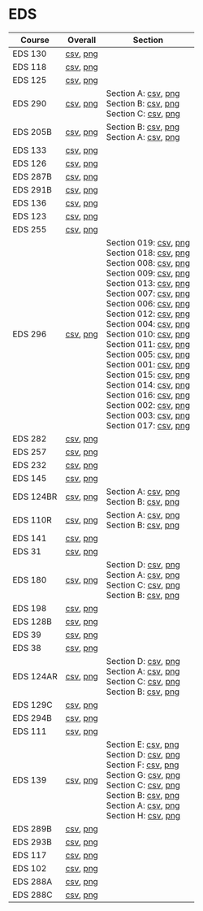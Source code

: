 # EDS

| Course | Overall | Section |
| ------ | ------- | ------- |
| EDS 130 | [csv](https://github.com/UCSD-Historical-Enrollment-Data//Users/ryanbatubara/Desktop/2024Spring/blob/main/overall/EDS%20130.csv), [png](https://raw.githubusercontent.com/UCSD-Historical-Enrollment-Data//Users/ryanbatubara/Desktop/2024Spring/main/plot_overall/EDS%20130.png) |  |
| EDS 118 | [csv](https://github.com/UCSD-Historical-Enrollment-Data//Users/ryanbatubara/Desktop/2024Spring/blob/main/overall/EDS%20118.csv), [png](https://raw.githubusercontent.com/UCSD-Historical-Enrollment-Data//Users/ryanbatubara/Desktop/2024Spring/main/plot_overall/EDS%20118.png) |  |
| EDS 125 | [csv](https://github.com/UCSD-Historical-Enrollment-Data//Users/ryanbatubara/Desktop/2024Spring/blob/main/overall/EDS%20125.csv), [png](https://raw.githubusercontent.com/UCSD-Historical-Enrollment-Data//Users/ryanbatubara/Desktop/2024Spring/main/plot_overall/EDS%20125.png) |  |
| EDS 290 | [csv](https://github.com/UCSD-Historical-Enrollment-Data//Users/ryanbatubara/Desktop/2024Spring/blob/main/overall/EDS%20290.csv), [png](https://raw.githubusercontent.com/UCSD-Historical-Enrollment-Data//Users/ryanbatubara/Desktop/2024Spring/main/plot_overall/EDS%20290.png) | Section A: [csv](https://github.com/UCSD-Historical-Enrollment-Data//Users/ryanbatubara/Desktop/2024Spring/blob/main/section/EDS%20290_A.csv), [png](https://raw.githubusercontent.com/UCSD-Historical-Enrollment-Data//Users/ryanbatubara/Desktop/2024Spring/main/plot_section/EDS%20290_A.png)<br>Section B: [csv](https://github.com/UCSD-Historical-Enrollment-Data//Users/ryanbatubara/Desktop/2024Spring/blob/main/section/EDS%20290_B.csv), [png](https://raw.githubusercontent.com/UCSD-Historical-Enrollment-Data//Users/ryanbatubara/Desktop/2024Spring/main/plot_section/EDS%20290_B.png)<br>Section C: [csv](https://github.com/UCSD-Historical-Enrollment-Data//Users/ryanbatubara/Desktop/2024Spring/blob/main/section/EDS%20290_C.csv), [png](https://raw.githubusercontent.com/UCSD-Historical-Enrollment-Data//Users/ryanbatubara/Desktop/2024Spring/main/plot_section/EDS%20290_C.png) |
| EDS 205B | [csv](https://github.com/UCSD-Historical-Enrollment-Data//Users/ryanbatubara/Desktop/2024Spring/blob/main/overall/EDS%20205B.csv), [png](https://raw.githubusercontent.com/UCSD-Historical-Enrollment-Data//Users/ryanbatubara/Desktop/2024Spring/main/plot_overall/EDS%20205B.png) | Section B: [csv](https://github.com/UCSD-Historical-Enrollment-Data//Users/ryanbatubara/Desktop/2024Spring/blob/main/section/EDS%20205B_B.csv), [png](https://raw.githubusercontent.com/UCSD-Historical-Enrollment-Data//Users/ryanbatubara/Desktop/2024Spring/main/plot_section/EDS%20205B_B.png)<br>Section A: [csv](https://github.com/UCSD-Historical-Enrollment-Data//Users/ryanbatubara/Desktop/2024Spring/blob/main/section/EDS%20205B_A.csv), [png](https://raw.githubusercontent.com/UCSD-Historical-Enrollment-Data//Users/ryanbatubara/Desktop/2024Spring/main/plot_section/EDS%20205B_A.png) |
| EDS 133 | [csv](https://github.com/UCSD-Historical-Enrollment-Data//Users/ryanbatubara/Desktop/2024Spring/blob/main/overall/EDS%20133.csv), [png](https://raw.githubusercontent.com/UCSD-Historical-Enrollment-Data//Users/ryanbatubara/Desktop/2024Spring/main/plot_overall/EDS%20133.png) |  |
| EDS 126 | [csv](https://github.com/UCSD-Historical-Enrollment-Data//Users/ryanbatubara/Desktop/2024Spring/blob/main/overall/EDS%20126.csv), [png](https://raw.githubusercontent.com/UCSD-Historical-Enrollment-Data//Users/ryanbatubara/Desktop/2024Spring/main/plot_overall/EDS%20126.png) |  |
| EDS 287B | [csv](https://github.com/UCSD-Historical-Enrollment-Data//Users/ryanbatubara/Desktop/2024Spring/blob/main/overall/EDS%20287B.csv), [png](https://raw.githubusercontent.com/UCSD-Historical-Enrollment-Data//Users/ryanbatubara/Desktop/2024Spring/main/plot_overall/EDS%20287B.png) |  |
| EDS 291B | [csv](https://github.com/UCSD-Historical-Enrollment-Data//Users/ryanbatubara/Desktop/2024Spring/blob/main/overall/EDS%20291B.csv), [png](https://raw.githubusercontent.com/UCSD-Historical-Enrollment-Data//Users/ryanbatubara/Desktop/2024Spring/main/plot_overall/EDS%20291B.png) |  |
| EDS 136 | [csv](https://github.com/UCSD-Historical-Enrollment-Data//Users/ryanbatubara/Desktop/2024Spring/blob/main/overall/EDS%20136.csv), [png](https://raw.githubusercontent.com/UCSD-Historical-Enrollment-Data//Users/ryanbatubara/Desktop/2024Spring/main/plot_overall/EDS%20136.png) |  |
| EDS 123 | [csv](https://github.com/UCSD-Historical-Enrollment-Data//Users/ryanbatubara/Desktop/2024Spring/blob/main/overall/EDS%20123.csv), [png](https://raw.githubusercontent.com/UCSD-Historical-Enrollment-Data//Users/ryanbatubara/Desktop/2024Spring/main/plot_overall/EDS%20123.png) |  |
| EDS 255 | [csv](https://github.com/UCSD-Historical-Enrollment-Data//Users/ryanbatubara/Desktop/2024Spring/blob/main/overall/EDS%20255.csv), [png](https://raw.githubusercontent.com/UCSD-Historical-Enrollment-Data//Users/ryanbatubara/Desktop/2024Spring/main/plot_overall/EDS%20255.png) |  |
| EDS 296 | [csv](https://github.com/UCSD-Historical-Enrollment-Data//Users/ryanbatubara/Desktop/2024Spring/blob/main/overall/EDS%20296.csv), [png](https://raw.githubusercontent.com/UCSD-Historical-Enrollment-Data//Users/ryanbatubara/Desktop/2024Spring/main/plot_overall/EDS%20296.png) | Section 019: [csv](https://github.com/UCSD-Historical-Enrollment-Data//Users/ryanbatubara/Desktop/2024Spring/blob/main/section/EDS%20296_019.csv), [png](https://raw.githubusercontent.com/UCSD-Historical-Enrollment-Data//Users/ryanbatubara/Desktop/2024Spring/main/plot_section/EDS%20296_019.png)<br>Section 018: [csv](https://github.com/UCSD-Historical-Enrollment-Data//Users/ryanbatubara/Desktop/2024Spring/blob/main/section/EDS%20296_018.csv), [png](https://raw.githubusercontent.com/UCSD-Historical-Enrollment-Data//Users/ryanbatubara/Desktop/2024Spring/main/plot_section/EDS%20296_018.png)<br>Section 008: [csv](https://github.com/UCSD-Historical-Enrollment-Data//Users/ryanbatubara/Desktop/2024Spring/blob/main/section/EDS%20296_008.csv), [png](https://raw.githubusercontent.com/UCSD-Historical-Enrollment-Data//Users/ryanbatubara/Desktop/2024Spring/main/plot_section/EDS%20296_008.png)<br>Section 009: [csv](https://github.com/UCSD-Historical-Enrollment-Data//Users/ryanbatubara/Desktop/2024Spring/blob/main/section/EDS%20296_009.csv), [png](https://raw.githubusercontent.com/UCSD-Historical-Enrollment-Data//Users/ryanbatubara/Desktop/2024Spring/main/plot_section/EDS%20296_009.png)<br>Section 013: [csv](https://github.com/UCSD-Historical-Enrollment-Data//Users/ryanbatubara/Desktop/2024Spring/blob/main/section/EDS%20296_013.csv), [png](https://raw.githubusercontent.com/UCSD-Historical-Enrollment-Data//Users/ryanbatubara/Desktop/2024Spring/main/plot_section/EDS%20296_013.png)<br>Section 007: [csv](https://github.com/UCSD-Historical-Enrollment-Data//Users/ryanbatubara/Desktop/2024Spring/blob/main/section/EDS%20296_007.csv), [png](https://raw.githubusercontent.com/UCSD-Historical-Enrollment-Data//Users/ryanbatubara/Desktop/2024Spring/main/plot_section/EDS%20296_007.png)<br>Section 006: [csv](https://github.com/UCSD-Historical-Enrollment-Data//Users/ryanbatubara/Desktop/2024Spring/blob/main/section/EDS%20296_006.csv), [png](https://raw.githubusercontent.com/UCSD-Historical-Enrollment-Data//Users/ryanbatubara/Desktop/2024Spring/main/plot_section/EDS%20296_006.png)<br>Section 012: [csv](https://github.com/UCSD-Historical-Enrollment-Data//Users/ryanbatubara/Desktop/2024Spring/blob/main/section/EDS%20296_012.csv), [png](https://raw.githubusercontent.com/UCSD-Historical-Enrollment-Data//Users/ryanbatubara/Desktop/2024Spring/main/plot_section/EDS%20296_012.png)<br>Section 004: [csv](https://github.com/UCSD-Historical-Enrollment-Data//Users/ryanbatubara/Desktop/2024Spring/blob/main/section/EDS%20296_004.csv), [png](https://raw.githubusercontent.com/UCSD-Historical-Enrollment-Data//Users/ryanbatubara/Desktop/2024Spring/main/plot_section/EDS%20296_004.png)<br>Section 010: [csv](https://github.com/UCSD-Historical-Enrollment-Data//Users/ryanbatubara/Desktop/2024Spring/blob/main/section/EDS%20296_010.csv), [png](https://raw.githubusercontent.com/UCSD-Historical-Enrollment-Data//Users/ryanbatubara/Desktop/2024Spring/main/plot_section/EDS%20296_010.png)<br>Section 011: [csv](https://github.com/UCSD-Historical-Enrollment-Data//Users/ryanbatubara/Desktop/2024Spring/blob/main/section/EDS%20296_011.csv), [png](https://raw.githubusercontent.com/UCSD-Historical-Enrollment-Data//Users/ryanbatubara/Desktop/2024Spring/main/plot_section/EDS%20296_011.png)<br>Section 005: [csv](https://github.com/UCSD-Historical-Enrollment-Data//Users/ryanbatubara/Desktop/2024Spring/blob/main/section/EDS%20296_005.csv), [png](https://raw.githubusercontent.com/UCSD-Historical-Enrollment-Data//Users/ryanbatubara/Desktop/2024Spring/main/plot_section/EDS%20296_005.png)<br>Section 001: [csv](https://github.com/UCSD-Historical-Enrollment-Data//Users/ryanbatubara/Desktop/2024Spring/blob/main/section/EDS%20296_001.csv), [png](https://raw.githubusercontent.com/UCSD-Historical-Enrollment-Data//Users/ryanbatubara/Desktop/2024Spring/main/plot_section/EDS%20296_001.png)<br>Section 015: [csv](https://github.com/UCSD-Historical-Enrollment-Data//Users/ryanbatubara/Desktop/2024Spring/blob/main/section/EDS%20296_015.csv), [png](https://raw.githubusercontent.com/UCSD-Historical-Enrollment-Data//Users/ryanbatubara/Desktop/2024Spring/main/plot_section/EDS%20296_015.png)<br>Section 014: [csv](https://github.com/UCSD-Historical-Enrollment-Data//Users/ryanbatubara/Desktop/2024Spring/blob/main/section/EDS%20296_014.csv), [png](https://raw.githubusercontent.com/UCSD-Historical-Enrollment-Data//Users/ryanbatubara/Desktop/2024Spring/main/plot_section/EDS%20296_014.png)<br>Section 016: [csv](https://github.com/UCSD-Historical-Enrollment-Data//Users/ryanbatubara/Desktop/2024Spring/blob/main/section/EDS%20296_016.csv), [png](https://raw.githubusercontent.com/UCSD-Historical-Enrollment-Data//Users/ryanbatubara/Desktop/2024Spring/main/plot_section/EDS%20296_016.png)<br>Section 002: [csv](https://github.com/UCSD-Historical-Enrollment-Data//Users/ryanbatubara/Desktop/2024Spring/blob/main/section/EDS%20296_002.csv), [png](https://raw.githubusercontent.com/UCSD-Historical-Enrollment-Data//Users/ryanbatubara/Desktop/2024Spring/main/plot_section/EDS%20296_002.png)<br>Section 003: [csv](https://github.com/UCSD-Historical-Enrollment-Data//Users/ryanbatubara/Desktop/2024Spring/blob/main/section/EDS%20296_003.csv), [png](https://raw.githubusercontent.com/UCSD-Historical-Enrollment-Data//Users/ryanbatubara/Desktop/2024Spring/main/plot_section/EDS%20296_003.png)<br>Section 017: [csv](https://github.com/UCSD-Historical-Enrollment-Data//Users/ryanbatubara/Desktop/2024Spring/blob/main/section/EDS%20296_017.csv), [png](https://raw.githubusercontent.com/UCSD-Historical-Enrollment-Data//Users/ryanbatubara/Desktop/2024Spring/main/plot_section/EDS%20296_017.png) |
| EDS 282 | [csv](https://github.com/UCSD-Historical-Enrollment-Data//Users/ryanbatubara/Desktop/2024Spring/blob/main/overall/EDS%20282.csv), [png](https://raw.githubusercontent.com/UCSD-Historical-Enrollment-Data//Users/ryanbatubara/Desktop/2024Spring/main/plot_overall/EDS%20282.png) |  |
| EDS 257 | [csv](https://github.com/UCSD-Historical-Enrollment-Data//Users/ryanbatubara/Desktop/2024Spring/blob/main/overall/EDS%20257.csv), [png](https://raw.githubusercontent.com/UCSD-Historical-Enrollment-Data//Users/ryanbatubara/Desktop/2024Spring/main/plot_overall/EDS%20257.png) |  |
| EDS 232 | [csv](https://github.com/UCSD-Historical-Enrollment-Data//Users/ryanbatubara/Desktop/2024Spring/blob/main/overall/EDS%20232.csv), [png](https://raw.githubusercontent.com/UCSD-Historical-Enrollment-Data//Users/ryanbatubara/Desktop/2024Spring/main/plot_overall/EDS%20232.png) |  |
| EDS 145 | [csv](https://github.com/UCSD-Historical-Enrollment-Data//Users/ryanbatubara/Desktop/2024Spring/blob/main/overall/EDS%20145.csv), [png](https://raw.githubusercontent.com/UCSD-Historical-Enrollment-Data//Users/ryanbatubara/Desktop/2024Spring/main/plot_overall/EDS%20145.png) |  |
| EDS 124BR | [csv](https://github.com/UCSD-Historical-Enrollment-Data//Users/ryanbatubara/Desktop/2024Spring/blob/main/overall/EDS%20124BR.csv), [png](https://raw.githubusercontent.com/UCSD-Historical-Enrollment-Data//Users/ryanbatubara/Desktop/2024Spring/main/plot_overall/EDS%20124BR.png) | Section A: [csv](https://github.com/UCSD-Historical-Enrollment-Data//Users/ryanbatubara/Desktop/2024Spring/blob/main/section/EDS%20124BR_A.csv), [png](https://raw.githubusercontent.com/UCSD-Historical-Enrollment-Data//Users/ryanbatubara/Desktop/2024Spring/main/plot_section/EDS%20124BR_A.png)<br>Section B: [csv](https://github.com/UCSD-Historical-Enrollment-Data//Users/ryanbatubara/Desktop/2024Spring/blob/main/section/EDS%20124BR_B.csv), [png](https://raw.githubusercontent.com/UCSD-Historical-Enrollment-Data//Users/ryanbatubara/Desktop/2024Spring/main/plot_section/EDS%20124BR_B.png) |
| EDS 110R | [csv](https://github.com/UCSD-Historical-Enrollment-Data//Users/ryanbatubara/Desktop/2024Spring/blob/main/overall/EDS%20110R.csv), [png](https://raw.githubusercontent.com/UCSD-Historical-Enrollment-Data//Users/ryanbatubara/Desktop/2024Spring/main/plot_overall/EDS%20110R.png) | Section A: [csv](https://github.com/UCSD-Historical-Enrollment-Data//Users/ryanbatubara/Desktop/2024Spring/blob/main/section/EDS%20110R_A.csv), [png](https://raw.githubusercontent.com/UCSD-Historical-Enrollment-Data//Users/ryanbatubara/Desktop/2024Spring/main/plot_section/EDS%20110R_A.png)<br>Section B: [csv](https://github.com/UCSD-Historical-Enrollment-Data//Users/ryanbatubara/Desktop/2024Spring/blob/main/section/EDS%20110R_B.csv), [png](https://raw.githubusercontent.com/UCSD-Historical-Enrollment-Data//Users/ryanbatubara/Desktop/2024Spring/main/plot_section/EDS%20110R_B.png) |
| EDS 141 | [csv](https://github.com/UCSD-Historical-Enrollment-Data//Users/ryanbatubara/Desktop/2024Spring/blob/main/overall/EDS%20141.csv), [png](https://raw.githubusercontent.com/UCSD-Historical-Enrollment-Data//Users/ryanbatubara/Desktop/2024Spring/main/plot_overall/EDS%20141.png) |  |
| EDS 31 | [csv](https://github.com/UCSD-Historical-Enrollment-Data//Users/ryanbatubara/Desktop/2024Spring/blob/main/overall/EDS%2031.csv), [png](https://raw.githubusercontent.com/UCSD-Historical-Enrollment-Data//Users/ryanbatubara/Desktop/2024Spring/main/plot_overall/EDS%2031.png) |  |
| EDS 180 | [csv](https://github.com/UCSD-Historical-Enrollment-Data//Users/ryanbatubara/Desktop/2024Spring/blob/main/overall/EDS%20180.csv), [png](https://raw.githubusercontent.com/UCSD-Historical-Enrollment-Data//Users/ryanbatubara/Desktop/2024Spring/main/plot_overall/EDS%20180.png) | Section D: [csv](https://github.com/UCSD-Historical-Enrollment-Data//Users/ryanbatubara/Desktop/2024Spring/blob/main/section/EDS%20180_D.csv), [png](https://raw.githubusercontent.com/UCSD-Historical-Enrollment-Data//Users/ryanbatubara/Desktop/2024Spring/main/plot_section/EDS%20180_D.png)<br>Section A: [csv](https://github.com/UCSD-Historical-Enrollment-Data//Users/ryanbatubara/Desktop/2024Spring/blob/main/section/EDS%20180_A.csv), [png](https://raw.githubusercontent.com/UCSD-Historical-Enrollment-Data//Users/ryanbatubara/Desktop/2024Spring/main/plot_section/EDS%20180_A.png)<br>Section C: [csv](https://github.com/UCSD-Historical-Enrollment-Data//Users/ryanbatubara/Desktop/2024Spring/blob/main/section/EDS%20180_C.csv), [png](https://raw.githubusercontent.com/UCSD-Historical-Enrollment-Data//Users/ryanbatubara/Desktop/2024Spring/main/plot_section/EDS%20180_C.png)<br>Section B: [csv](https://github.com/UCSD-Historical-Enrollment-Data//Users/ryanbatubara/Desktop/2024Spring/blob/main/section/EDS%20180_B.csv), [png](https://raw.githubusercontent.com/UCSD-Historical-Enrollment-Data//Users/ryanbatubara/Desktop/2024Spring/main/plot_section/EDS%20180_B.png) |
| EDS 198 | [csv](https://github.com/UCSD-Historical-Enrollment-Data//Users/ryanbatubara/Desktop/2024Spring/blob/main/overall/EDS%20198.csv), [png](https://raw.githubusercontent.com/UCSD-Historical-Enrollment-Data//Users/ryanbatubara/Desktop/2024Spring/main/plot_overall/EDS%20198.png) |  |
| EDS 128B | [csv](https://github.com/UCSD-Historical-Enrollment-Data//Users/ryanbatubara/Desktop/2024Spring/blob/main/overall/EDS%20128B.csv), [png](https://raw.githubusercontent.com/UCSD-Historical-Enrollment-Data//Users/ryanbatubara/Desktop/2024Spring/main/plot_overall/EDS%20128B.png) |  |
| EDS 39 | [csv](https://github.com/UCSD-Historical-Enrollment-Data//Users/ryanbatubara/Desktop/2024Spring/blob/main/overall/EDS%2039.csv), [png](https://raw.githubusercontent.com/UCSD-Historical-Enrollment-Data//Users/ryanbatubara/Desktop/2024Spring/main/plot_overall/EDS%2039.png) |  |
| EDS 38 | [csv](https://github.com/UCSD-Historical-Enrollment-Data//Users/ryanbatubara/Desktop/2024Spring/blob/main/overall/EDS%2038.csv), [png](https://raw.githubusercontent.com/UCSD-Historical-Enrollment-Data//Users/ryanbatubara/Desktop/2024Spring/main/plot_overall/EDS%2038.png) |  |
| EDS 124AR | [csv](https://github.com/UCSD-Historical-Enrollment-Data//Users/ryanbatubara/Desktop/2024Spring/blob/main/overall/EDS%20124AR.csv), [png](https://raw.githubusercontent.com/UCSD-Historical-Enrollment-Data//Users/ryanbatubara/Desktop/2024Spring/main/plot_overall/EDS%20124AR.png) | Section D: [csv](https://github.com/UCSD-Historical-Enrollment-Data//Users/ryanbatubara/Desktop/2024Spring/blob/main/section/EDS%20124AR_D.csv), [png](https://raw.githubusercontent.com/UCSD-Historical-Enrollment-Data//Users/ryanbatubara/Desktop/2024Spring/main/plot_section/EDS%20124AR_D.png)<br>Section A: [csv](https://github.com/UCSD-Historical-Enrollment-Data//Users/ryanbatubara/Desktop/2024Spring/blob/main/section/EDS%20124AR_A.csv), [png](https://raw.githubusercontent.com/UCSD-Historical-Enrollment-Data//Users/ryanbatubara/Desktop/2024Spring/main/plot_section/EDS%20124AR_A.png)<br>Section C: [csv](https://github.com/UCSD-Historical-Enrollment-Data//Users/ryanbatubara/Desktop/2024Spring/blob/main/section/EDS%20124AR_C.csv), [png](https://raw.githubusercontent.com/UCSD-Historical-Enrollment-Data//Users/ryanbatubara/Desktop/2024Spring/main/plot_section/EDS%20124AR_C.png)<br>Section B: [csv](https://github.com/UCSD-Historical-Enrollment-Data//Users/ryanbatubara/Desktop/2024Spring/blob/main/section/EDS%20124AR_B.csv), [png](https://raw.githubusercontent.com/UCSD-Historical-Enrollment-Data//Users/ryanbatubara/Desktop/2024Spring/main/plot_section/EDS%20124AR_B.png) |
| EDS 129C | [csv](https://github.com/UCSD-Historical-Enrollment-Data//Users/ryanbatubara/Desktop/2024Spring/blob/main/overall/EDS%20129C.csv), [png](https://raw.githubusercontent.com/UCSD-Historical-Enrollment-Data//Users/ryanbatubara/Desktop/2024Spring/main/plot_overall/EDS%20129C.png) |  |
| EDS 294B | [csv](https://github.com/UCSD-Historical-Enrollment-Data//Users/ryanbatubara/Desktop/2024Spring/blob/main/overall/EDS%20294B.csv), [png](https://raw.githubusercontent.com/UCSD-Historical-Enrollment-Data//Users/ryanbatubara/Desktop/2024Spring/main/plot_overall/EDS%20294B.png) |  |
| EDS 111 | [csv](https://github.com/UCSD-Historical-Enrollment-Data//Users/ryanbatubara/Desktop/2024Spring/blob/main/overall/EDS%20111.csv), [png](https://raw.githubusercontent.com/UCSD-Historical-Enrollment-Data//Users/ryanbatubara/Desktop/2024Spring/main/plot_overall/EDS%20111.png) |  |
| EDS 139 | [csv](https://github.com/UCSD-Historical-Enrollment-Data//Users/ryanbatubara/Desktop/2024Spring/blob/main/overall/EDS%20139.csv), [png](https://raw.githubusercontent.com/UCSD-Historical-Enrollment-Data//Users/ryanbatubara/Desktop/2024Spring/main/plot_overall/EDS%20139.png) | Section E: [csv](https://github.com/UCSD-Historical-Enrollment-Data//Users/ryanbatubara/Desktop/2024Spring/blob/main/section/EDS%20139_E.csv), [png](https://raw.githubusercontent.com/UCSD-Historical-Enrollment-Data//Users/ryanbatubara/Desktop/2024Spring/main/plot_section/EDS%20139_E.png)<br>Section D: [csv](https://github.com/UCSD-Historical-Enrollment-Data//Users/ryanbatubara/Desktop/2024Spring/blob/main/section/EDS%20139_D.csv), [png](https://raw.githubusercontent.com/UCSD-Historical-Enrollment-Data//Users/ryanbatubara/Desktop/2024Spring/main/plot_section/EDS%20139_D.png)<br>Section F: [csv](https://github.com/UCSD-Historical-Enrollment-Data//Users/ryanbatubara/Desktop/2024Spring/blob/main/section/EDS%20139_F.csv), [png](https://raw.githubusercontent.com/UCSD-Historical-Enrollment-Data//Users/ryanbatubara/Desktop/2024Spring/main/plot_section/EDS%20139_F.png)<br>Section G: [csv](https://github.com/UCSD-Historical-Enrollment-Data//Users/ryanbatubara/Desktop/2024Spring/blob/main/section/EDS%20139_G.csv), [png](https://raw.githubusercontent.com/UCSD-Historical-Enrollment-Data//Users/ryanbatubara/Desktop/2024Spring/main/plot_section/EDS%20139_G.png)<br>Section C: [csv](https://github.com/UCSD-Historical-Enrollment-Data//Users/ryanbatubara/Desktop/2024Spring/blob/main/section/EDS%20139_C.csv), [png](https://raw.githubusercontent.com/UCSD-Historical-Enrollment-Data//Users/ryanbatubara/Desktop/2024Spring/main/plot_section/EDS%20139_C.png)<br>Section B: [csv](https://github.com/UCSD-Historical-Enrollment-Data//Users/ryanbatubara/Desktop/2024Spring/blob/main/section/EDS%20139_B.csv), [png](https://raw.githubusercontent.com/UCSD-Historical-Enrollment-Data//Users/ryanbatubara/Desktop/2024Spring/main/plot_section/EDS%20139_B.png)<br>Section A: [csv](https://github.com/UCSD-Historical-Enrollment-Data//Users/ryanbatubara/Desktop/2024Spring/blob/main/section/EDS%20139_A.csv), [png](https://raw.githubusercontent.com/UCSD-Historical-Enrollment-Data//Users/ryanbatubara/Desktop/2024Spring/main/plot_section/EDS%20139_A.png)<br>Section H: [csv](https://github.com/UCSD-Historical-Enrollment-Data//Users/ryanbatubara/Desktop/2024Spring/blob/main/section/EDS%20139_H.csv), [png](https://raw.githubusercontent.com/UCSD-Historical-Enrollment-Data//Users/ryanbatubara/Desktop/2024Spring/main/plot_section/EDS%20139_H.png) |
| EDS 289B | [csv](https://github.com/UCSD-Historical-Enrollment-Data//Users/ryanbatubara/Desktop/2024Spring/blob/main/overall/EDS%20289B.csv), [png](https://raw.githubusercontent.com/UCSD-Historical-Enrollment-Data//Users/ryanbatubara/Desktop/2024Spring/main/plot_overall/EDS%20289B.png) |  |
| EDS 293B | [csv](https://github.com/UCSD-Historical-Enrollment-Data//Users/ryanbatubara/Desktop/2024Spring/blob/main/overall/EDS%20293B.csv), [png](https://raw.githubusercontent.com/UCSD-Historical-Enrollment-Data//Users/ryanbatubara/Desktop/2024Spring/main/plot_overall/EDS%20293B.png) |  |
| EDS 117 | [csv](https://github.com/UCSD-Historical-Enrollment-Data//Users/ryanbatubara/Desktop/2024Spring/blob/main/overall/EDS%20117.csv), [png](https://raw.githubusercontent.com/UCSD-Historical-Enrollment-Data//Users/ryanbatubara/Desktop/2024Spring/main/plot_overall/EDS%20117.png) |  |
| EDS 102 | [csv](https://github.com/UCSD-Historical-Enrollment-Data//Users/ryanbatubara/Desktop/2024Spring/blob/main/overall/EDS%20102.csv), [png](https://raw.githubusercontent.com/UCSD-Historical-Enrollment-Data//Users/ryanbatubara/Desktop/2024Spring/main/plot_overall/EDS%20102.png) |  |
| EDS 288A | [csv](https://github.com/UCSD-Historical-Enrollment-Data//Users/ryanbatubara/Desktop/2024Spring/blob/main/overall/EDS%20288A.csv), [png](https://raw.githubusercontent.com/UCSD-Historical-Enrollment-Data//Users/ryanbatubara/Desktop/2024Spring/main/plot_overall/EDS%20288A.png) |  |
| EDS 288C | [csv](https://github.com/UCSD-Historical-Enrollment-Data//Users/ryanbatubara/Desktop/2024Spring/blob/main/overall/EDS%20288C.csv), [png](https://raw.githubusercontent.com/UCSD-Historical-Enrollment-Data//Users/ryanbatubara/Desktop/2024Spring/main/plot_overall/EDS%20288C.png) |  |
